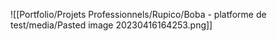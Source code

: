 ![[Portfolio/Projets Professionnels/Rupico/Boba - platforme de test/media/Pasted image 20230416164253.png]]